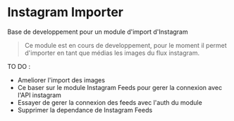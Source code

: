 # Instagram Importer

Base de developpement pour un module d'import d'Instagram  

> Ce module est en cours de developpement, pour le moment il permet d'importer en tant que médias les images du flux instagram.

TO DO :  
- Ameliorer l'import des images
- Ce baser sur le module Instagram Feeds pour gerer la connexion avec l'API instagram
- Essayer de gerer la connexion des feeds avec l'auth du module
- Supprimer la dependance de Instagram Feeds
